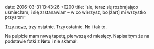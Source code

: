 date: 2006-03-31 13:43:26 +0200
title: 'ale, teraz się rozbrajająco uśmiecham, i się zastanawiam – w co wierzysz, bo [żart] mi wszystko przysłonił'

[Trzy nowe](l+k 'all true, all true'), trzy ostatnie. Trzy ostatnie. No i tak to.

Na pulpicie mam nową tapetę, pierwszą od miesięcy. Napisałbym że na podstawie fotki z Netu i nie skłamał.
